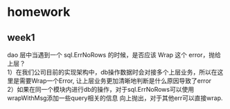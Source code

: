 # homework
## week1
dao 层中当遇到一个 sql.ErrNoRows 的时候，是否应该 Wrap 这个 error，抛给上层？  
1）在我们公司目前的实现架构中，db操作数据时会对接多个上层业务，所以在这里是需要Wrap一个Error, 
让上层业务更加清晰地判断是什么原因导致了error  
2）如果在同一个模块内进行db的操作，对于sql.ErrNoRows可以使用wrapWithMsg添加一些query相关的信息
向上抛出，对于其他err可以直接wrap.
 
